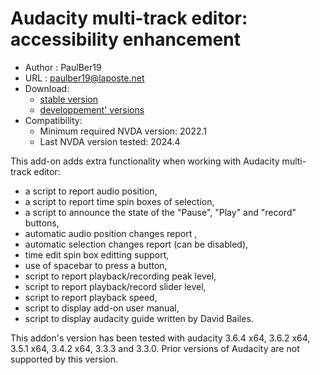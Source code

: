 # Audacity multi-track editor: accessibility enhancement #

* Author : PaulBer19
* URL : paulber19@laposte.net
* Download:
	* [stable version][1]
	* [developpement' versions][2]
* Compatibility:
	* Minimum required NVDA version:  2022.1
	* Last NVDA version tested:  2024.4


This add-on adds extra functionality when working with Audacity multi-track editor:

* a script to report audio position,
* a script to report time spin boxes of selection,
* a script to announce the state of the  "Pause",  "Play" and "record" buttons,
* automatic audio position changes report ,
* automatic selection changes report (can be disabled),
* time edit spin box editting support,
* use of spacebar to press a button,
* script to report playback/recording peak level,
* script to report playback/record slider level,
* script to report playback speed,
* script to display add-on user manual,
* script to display audacity guide written by David Bailes.


This addon's version has been tested with audacity 3.6.4 x64, 3.6.2 x64, 3.5.1 x64, 3.4.2 x64,  3.3.3 and 3.3.0.
Prior  versions of Audacity are not  supported by this version.


[1]: https://github.com/paulber007/AllMyNVDAAddons/raw/master/audacityAccessEnhancement/audacityAccessEnhancement-3.2.1.nvda-addon
[2]: https://github.com/paulber007/AllMyNVDAAddons/tree/master/audacityAccessEnhancement/dev
